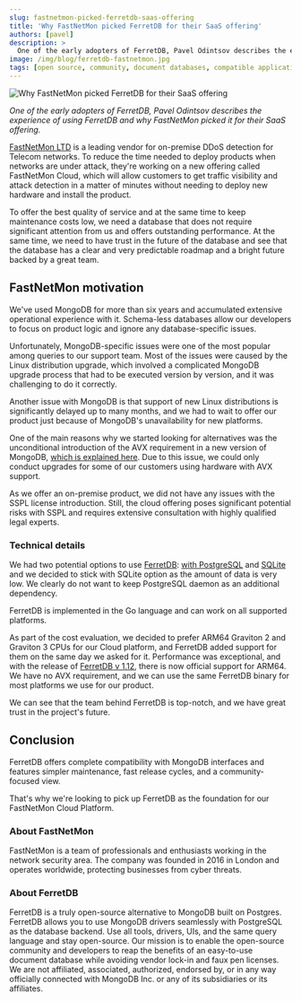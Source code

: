 ```yaml
---
slug: fastnetmon-picked-ferretdb-saas-offering
title: 'Why FastNetMon picked FerretDB for their SaaS offering'
authors: [pavel]
description: >
  One of the early adopters of FerretDB, Pavel Odintsov describes the experience of using FerretDB and why FastNetMon picked it for their SaaS offering.
image: /img/blog/ferretdb-fastnetmon.jpg
tags: [open source, community, document databases, compatible applications]
---
```


![Why FastNetMon picked FerretDB for their SaaS offering](/img/blog/ferretdb-fastnetmon.jpg)

_One of the early adopters of FerretDB, Pavel Odintsov describes the experience of using FerretDB and why FastNetMon picked it for their SaaS offering._

<!--truncate-->

[FastNetMon LTD](https://fastnetmon.com/) is a leading vendor for on-premise DDoS detection for Telecom networks.
To reduce the time needed to deploy products when networks are under attack, they're working on a new offering called FastNetMon Cloud, which will allow customers to get traffic visibility and attack detection in a matter of minutes without needing to deploy new hardware and install the product.

To offer the best quality of service and at the same time to keep maintenance costs low, we need a database that does not require significant attention from us and offers outstanding performance.
At the same time, we need to have trust in the future of the database and see that the database has a clear and very predictable roadmap and a bright future backed by a great team.

## FastNetMon motivation

We've used MongoDB for more than six years and accumulated extensive operational experience with it.
Schema-less databases allow our developers to focus on product logic and ignore any database-specific issues.

Unfortunately, MongoDB-specific issues were one of the most popular among queries to our support team.
Most of the issues were caused by the Linux distribution upgrade, which involved a complicated MongoDB upgrade process that had to be executed version by version, and it was challenging to do it correctly.

Another issue with MongoDB is that support of new Linux distributions is significantly delayed up to many months, and we had to wait to offer our product just because of MongoDB's unavailability for new platforms.

One of the main reasons why we started looking for alternatives was the unconditional introduction of the AVX requirement in a new version of MongoDB, [which is explained here](https://pavel.network/please-do-not-require-avx-for-your-software/).
Due to this issue, we could only conduct upgrades for some of our customers using hardware with AVX support.

As we offer an on-premise product, we did not have any issues with the SSPL license introduction.
Still, the cloud offering poses significant potential risks with SSPL and requires extensive consultation with highly qualified legal experts.

### Technical details

We had two potential options to use [FerretDB](https://www.ferretdb.com/): [with PostgreSQL](https://fastnetmon.com/docs-fnm-advanced/using-fastnetmon-advanced-with-ferretdb-and-postgresql-instead-of-mongodb/) and [SQLite](https://fastnetmon.com/using-fastnetmon-advanced-with-ferretdb-and-sqlite-backend-instead-of-mongodb/) and we decided to stick with SQLite option as the amount of data is very low.
We clearly do not want to keep PostgreSQL daemon as an additional dependency.

FerretDB is implemented in the Go language and can work on all supported platforms.

As part of the cost evaluation, we decided to prefer ARM64 Graviton 2 and Graviton 3 CPUs for our Cloud platform, and FerretDB added support for them on the same day we asked for it.
Performance was exceptional, and with the release of [FerretDB v 1.12](https://blog.ferretdb.io/ferretdb-v112-available/#arm64-binaries-now-available), there is now official support for ARM64.
We have no AVX requirement, and we can use the same FerretDB binary for most platforms we use for our product.

We can see that the team behind FerretDB is top-notch, and we have great trust in the project's future.

## Conclusion

FerretDB offers complete compatibility with MongoDB interfaces and features simpler maintenance, fast release cycles, and a community-focused view.

That's why we're looking to pick up FerretDB as the foundation for our FastNetMon Cloud Platform.

### About FastNetMon

FastNetMon is a team of professionals and enthusiasts working in the network security area.
The company was founded in 2016 in London and operates worldwide, protecting businesses from cyber threats.

### About FerretDB

FerretDB is a truly open-source alternative to MongoDB built on Postgres.
FerretDB allows you to use MongoDB drivers seamlessly with PostgreSQL as the database backend.
Use all tools, drivers, UIs, and the same query language and stay open-source.
Our mission is to enable the open-source community and developers to reap the benefits of an easy-to-use document database while avoiding vendor lock-in and faux pen licenses.
We are not affiliated, associated, authorized, endorsed by, or in any way officially connected with MongoDB Inc. or any of its subsidiaries or its affiliates.

